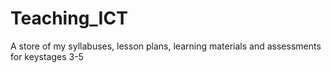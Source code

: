 # Teaching_ICT
A store of my syllabuses, lesson plans, learning materials and assessments for keystages 3-5
